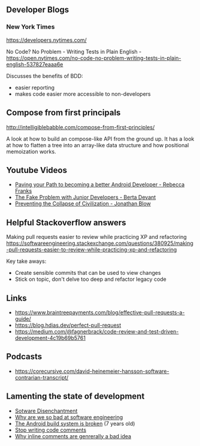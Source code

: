 ## Developer Blogs

### New York Times 
https://developers.nytimes.com/

No Code? No Problem - Writing Tests in Plain English - https://open.nytimes.com/no-code-no-problem-writing-tests-in-plain-english-537827eaaa6e

Discusses the benefits of BDD: 
- easier reporting 
- makes code easier more accessible to non-developers


## Compose from first principals

http://intelligiblebabble.com/compose-from-first-principles/

A look at how to build an compose-like API from the ground up. It has a look at how to flatten a tree into an array-like data structure and how positional memoization works. 

## Youtube Videos

- [Paving your Path to becoming a better Android Developer - Rebecca Franks](https://youtu.be/aAzW12BcvGk)
- [The Fake Problem with Junior Developers - Berta Devant](https://www.youtube.com/watch?v=CA27rme6guE)
- [Preventing the Collapse of Civilization - Jonathan Blow](https://www.youtube.com/watch?v=pW-SOdj4Kkk)

## Helpful Stackoverflow answers

Making pull requests easier to review while practicing XP and refactoring https://softwareengineering.stackexchange.com/questions/380925/making-pull-requests-easier-to-review-while-practicing-xp-and-refactoring

Key take aways: 
- Create sensible commits that can be used to view changes
- Stick on topic, don't delve too deep and refactor legacy code

## Links
- https://www.braintreepayments.com/blog/effective-pull-requests-a-guide/
- https://blog.hdias.dev/perfect-pull-request
- https://medium.com/@fagnerbrack/code-review-and-test-driven-development-4c19b69b5761

## Podcasts
- https://corecursive.com/david-heinemeier-hansson-software-contrarian-transcript/

## Lamenting the state of development
- [Sotware Disenchantment](https://tonsky.me/blog/disenchantment/)
- [Why are we so bad at software engineering](https://www.bitlog.com/2020/02/12/why-are-we-so-bad-at-software-engineering/)
- [The Android build system is broken](https://jakewharton.com/the-android-build-system-is-broken/) (7 years old)
- [Stop writing code comments](https://blog.usejournal.com/stop-writing-code-comments-28fef5272752)
- [Why inline comments are genrerally a bad idea](https://www.tomdalling.com/blog/coding-styleconventions/why-inline-comments-are-generally-a-bad-idea/)
